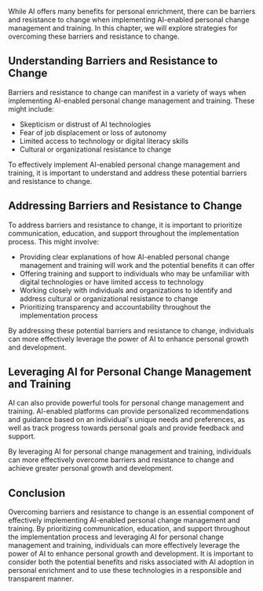 

While AI offers many benefits for personal enrichment, there can be barriers and resistance to change when implementing AI-enabled personal change management and training. In this chapter, we will explore strategies for overcoming these barriers and resistance to change.

Understanding Barriers and Resistance to Change
-----------------------------------------------

Barriers and resistance to change can manifest in a variety of ways when implementing AI-enabled personal change management and training. These might include:

* Skepticism or distrust of AI technologies
* Fear of job displacement or loss of autonomy
* Limited access to technology or digital literacy skills
* Cultural or organizational resistance to change

To effectively implement AI-enabled personal change management and training, it is important to understand and address these potential barriers and resistance to change.

Addressing Barriers and Resistance to Change
--------------------------------------------

To address barriers and resistance to change, it is important to prioritize communication, education, and support throughout the implementation process. This might involve:

* Providing clear explanations of how AI-enabled personal change management and training will work and the potential benefits it can offer
* Offering training and support to individuals who may be unfamiliar with digital technologies or have limited access to technology
* Working closely with individuals and organizations to identify and address cultural or organizational resistance to change
* Prioritizing transparency and accountability throughout the implementation process

By addressing these potential barriers and resistance to change, individuals can more effectively leverage the power of AI to enhance personal growth and development.

Leveraging AI for Personal Change Management and Training
---------------------------------------------------------

AI can also provide powerful tools for personal change management and training. AI-enabled platforms can provide personalized recommendations and guidance based on an individual's unique needs and preferences, as well as track progress towards personal goals and provide feedback and support.

By leveraging AI for personal change management and training, individuals can more effectively overcome barriers and resistance to change and achieve greater personal growth and development.

Conclusion
----------

Overcoming barriers and resistance to change is an essential component of effectively implementing AI-enabled personal change management and training. By prioritizing communication, education, and support throughout the implementation process and leveraging AI for personal change management and training, individuals can more effectively leverage the power of AI to enhance personal growth and development. It is important to consider both the potential benefits and risks associated with AI adoption in personal enrichment and to use these technologies in a responsible and transparent manner.
